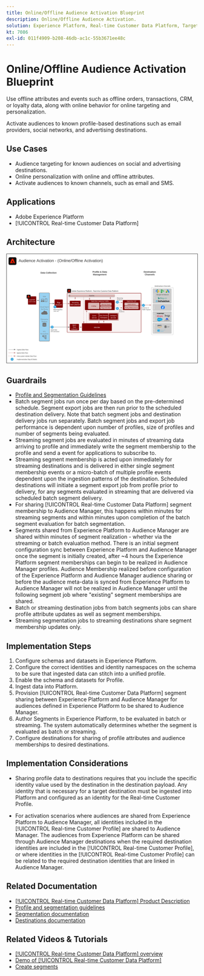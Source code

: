 ```yaml
---
title: Online/Offline Audience Activation Blueprint
description: Online/Offline Audience Activation.
solution: Experience Platform, Real-time Customer Data Platform, Target, Audience Manager, Analytics, Experience Cloud Services, Data Collection
kt: 7086
exl-id: 011f4909-b208-46db-ac1c-55b3671ee48c
---
```

# Online/Offline Audience Activation Blueprint

Use offline attributes and events such as offline orders, transactions, CRM, or loyalty data, along with online behavior for online targeting and personalization.

Activate audiences to known profile-based destinations such as email providers, social networks, and advertising destinations. 

## Use Cases

* Audience targeting for known audiences on social and advertising destinations.
* Online personalization with online and offline attributes.
* Activate audiences to known channels, such as email and SMS.

## Applications

* Adobe Experience Platform
* [!UICONTROL Real-time Customer Data Platform]

## Architecture

<img src="assets/onoff.svg" alt="Reference architecture for the Online/Offline Audience Activation scenario" style="border:1px solid #4a4a4a" />

## Guardrails

* [Profile and Segmentation Guidelines](https://experienceleague.adobe.com/docs/experience-platform/profile/guardrails.html?lang=en)
* Batch segment jobs run once per day based on the pre-determined schedule. Segment export jobs are then run prior to the scheduled destination delivery. Note that batch segment jobs and destination delivery jobs run separately. Batch segment jobs and export job performance is dependent upon number of profiles, size of profiles and number of segments being evaluated.
* Streaming segment jobs are evaluated in minutes of streaming data arriving to profile and immediately write the segment membership to the profile and send a event for applications to subscribe to.
* Streaming segment membership is acted upon immediately for streaming destinations and is delivered in either single segment membership events or a micro-batch of multiple profile events dependent upon the ingestion patterns of the destination. Scheduled destinations will initiate a segment export job from profile prior to delivery, for any segments evaluated in streaming that are delivered via scheduled batch segment delivery.
* For sharing [!UICONTROL Real-time Customer Data Platform] segment membership to Audience Manager, this happens within minutes for streaming segments and within minutes upon completion of the batch segment evaluation for batch segmentation.
* Segments shared from Experience Platform to Audience Manager are shared within minutes of segment realization - whether via the streaming or batch evaluation method. There is an initial segment configuration sync between Experience Platform and Audience Manager once the segment is initially created, after ~4 hours the Experience Platform segment memberships can begin to be realized in Audience Manager profiles. Audience Membership realized before configuration of the Experience Platform and Audience Manager audience sharing or before the audience meta-data is synced from Experience Platform to Audience Manager will not be realized in Audience Manager until the following segment job where "existing" segment memberships are shared.
* Batch or streaming destination jobs from batch segments jobs can share profile attribute updates as well as segment memberships.
* Streaming segmentation jobs to streaming destinations share segment membership updates only. 

## Implementation Steps

1. Configure schemas and datasets in Experience Platform.
1. Configure the correct identities and identity namespaces on the schema to be sure that ingested data can stitch into a unified profile.
1. Enable the schema and datasets for Profile. 
1. Ingest data into Platform.
1. Provision [!UICONTROL Real-time Customer Data Platform] segment sharing between Experience Platform and Audience Manager for audiences defined in Experience Platform to be shared to Audience Manager.
1. Author Segments in Experience Platform, to be evaluated in batch or streaming. The system automatically determines whether the segment is evaluated as batch or streaming.
1. Configure destinations for sharing of profile attributes and audience memberships to desired destinations.

## Implementation Considerations

* Sharing profile data to destinations requires that you include the specific identity value used by the destination in the destination payload. Any identity that is necessary for a target destination must be ingested into Platform and configured as an identity for the Real-time Customer Profile.

* For activation scenarios where audiences are shared from Experience Platform to Audience Manager, all identities included in the [!UICONTROL Real-time Customer Profile] are shared to Audience Manager. The audiences from Experience Platform can be shared through Audience Manager destinations when the required destination identities are included in the [!UICONTROL Real-time Customer Profile], or where identities in the [!UICONTROL Real-time Customer Profile] can be related to the required destination identities that are linked in Audience Manager.

## Related Documentation

* [[!UICONTROL Real-time Customer Data Platform] Product Description](https://helpx.adobe.com/legal/product-descriptions/real-time-customer-data-platform.html)
* [Profile and segmentation guidelines](https://experienceleague.adobe.com/docs/experience-platform/profile/guardrails.html?lang=en)
* [Segmentation documentation](https://experienceleague.adobe.com/docs/experience-platform/segmentation/api/streaming-segmentation.html)
* [Destinations documentation](https://experienceleague.adobe.com/docs/experience-platform/destinations/catalog/overview.html)

## Related Videos & Tutorials

* [[!UICONTROL Real-time Customer Data Platform] overview](https://experienceleague.adobe.com/docs/platform-learn/tutorials/application-services/rtcdp/understanding-the-real-time-customer-data-platform.html)
* [Demo of [!UICONTROL Real-time Customer Data Platform]](https://experienceleague.adobe.com/docs/platform-learn/tutorials/application-services/rtcdp/demo.html)
* [Create segments](https://experienceleague.adobe.com/docs/platform-learn/tutorials/segments/create-segments.html)

